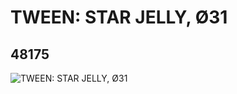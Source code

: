 # TWEEN: STAR JELLY, Ø31
## 48175
![TWEEN: STAR JELLY, Ø31](https://lc-www-live-s.legocdn.com/media/bricks/5/2/4216079.jpg)